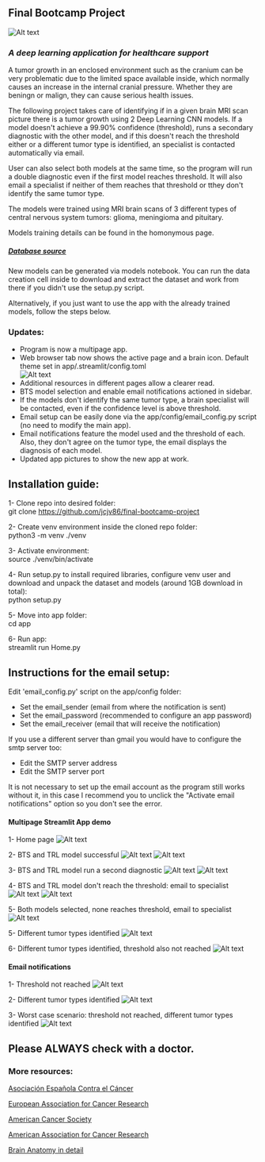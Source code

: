## Final Bootcamp Project

![Alt text](src/pics/samples/logo.png?raw=true "Title")

### *A deep learning application for healthcare support*

A tumor growth in an enclosed environment such as the cranium can be very problematic due to the limited space available inside, which normally causes an increase in the internal cranial pressure. Whether they are beningn or malign, they can cause serious health issues.

The following project takes care of identifying if in a given brain MRI scan picture there is a tumor growth using 2 Deep Learning CNN models. If a model doesn't achieve a 99.90% confidence (threshold), runs a secondary diagnostic with the other model, and if this doesn't reach the threshold either or a different tumor type is identified, an specialist is contacted automatically via email.

User can also select both models at the same time, so the program will run a double diagnostic even if the first model reaches threshold. It will also email a specialist if neither of them reaches that threshold or tthey don't identify the same tumor type.


The models were trained using MRI brain scans of 3 different types of central nervous system tumors:
glioma, meningioma and pituitary.

Models training details can be found in the homonymous page.

##### [Database source](https://www.kaggle.com/datasets/masoudnickparvar/brain-tumor-mri-dataset)

New models can be generated via models notebook. You can run the data creation cell inside to download and extract the dataset and work from there if you didn't use the setup.py script.

Alternatively, if you just want to use the app with the already trained models, follow the steps below.


### Updates:
- Program is now a multipage app.
- Web browser tab now shows the active page and a brain icon. Default theme set in app/.streamlit/config.toml<br>
![Alt text](src/pics/samples/tab.png?raw=true "Title")
- Additional resources in different pages allow a clearer read.
- BTS model selection and enable email notifications actioned in sidebar.
- If the models don't identify the same tumor type, a brain specialist will be contacted, even if the confidence level is above threshold.
- Email setup can be easily done via the app/config/email_config.py script (no need to modify the main app).
- Email notifications feature the model used and the threshold of each. Also, they don't agree on the tumor type, the email displays the diagnosis of each model.
- Updated app pictures to show the new app at work.


## Installation guide:

1- Clone repo into desired folder: <br>
git clone https://github.com/jcjv86/final-bootcamp-project

2- Create venv environment inside the cloned repo folder: <br>
python3 -m venv ./venv

3- Activate environment: <br>
source ./venv/bin/activate

4- Run setup.py to install required libraries, configure venv user and download and unpack the dataset and models (around 1GB download in total): <br>
python setup.py

5- Move into app folder:<br>
cd app

6- Run app: <br>
streamlit run Home.py


## Instructions for the email setup:

Edit 'email_config.py' script on the app/config folder:<br>
- Set the email_sender (email from where the notification is sent)
- Set the email_password (recommended to configure an app password)
- Set the email_receiver (email that will receive the notification)

If you use a different server than gmail you would have to configure the smtp server too:<br>
- Edit the SMTP server address
- Edit the SMTP server port

It is not necessary to set up the email account as the program still works without it, in this case I recommend you to unclick the "Activate email notifications" option so you don't see the error.


#### Multipage Streamlit App demo

1- Home page
![Alt text](src/pics/samples/app_home.png?raw=true "Title")

2- BTS and TRL model successful
![Alt text](src/pics/samples/app_model1_ok.png?raw=true "Title")
![Alt text](src/pics/samples/app_model2_ok.png?raw=true "Title")

3- BTS and TRL model run a second diagnostic
![Alt text](src/pics/samples/app_model1_secondary.png?raw=true "Title")
![Alt text](src/pics/samples/app_model2_secondary.png?raw=true "Title")

4- BTS and TRL model don't reach the threshold: email to specialist
![Alt text](src/pics/samples/app_model1_email.png?raw=true "Title")
![Alt text](src/pics/samples/app_model2_email.png?raw=true "Title")

5- Both models selected, none reaches threshold, email to specialist
![Alt text](src/pics/samples/app_2models_email_same.png?raw=true "Title")

5- Different tumor types identified
![Alt text](src/pics/samples/app_2models_diff2.png?raw=true "Title")

6- Different tumor types identified, threshold also not reached
![Alt text](src/pics/samples/app_2models_diff.png?raw=true "Title")


#### Email notifications

1- Threshold not reached
![Alt text](src/pics/samples/email_threshold.png?raw=true "Title")

2- Different tumor types identified
![Alt text](src/pics/samples/email_diff.png?raw=true "Title")

3- Worst case scenario: threshold not reached, different tumor types identified
![Alt text](src/pics/samples/email_wcs.png?raw=true "Title")


## Please **ALWAYS** check with a doctor.


### More resources:

[Asociación Española Contra el Cáncer](https://www.contraelcancer.es/es)

[European Association for Cancer Research](https://www.eacr.org/)

[American Cancer Society](https://cancer.org)

[American Association for Cancer Research](https://www.aacr.org/)

[Brain Anatomy in detail](https://www.physio-pedia.com/Brain_Anatomy)

